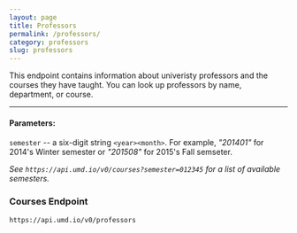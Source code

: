 ```yaml
---
layout: page
title: Professors
permalink: /professors/
category: professors
slug: professors
---
```


This endpoint contains information about univeristy professors and the courses they have taught. You can look up professors by name, department, or course.

----

#### Parameters:
`semester` -- a six-digit string `<year><month>`. For example, *"201401"* for 2014's Winter semester or *"201508"* for 2015's Fall semseter.

*See `https://api.umd.io/v0/courses?semester=012345` for a list of available semesters.*

<!-- EXAMPLE -->

### Courses Endpoint

`https://api.umd.io/v0/professors`

<!-- END -->